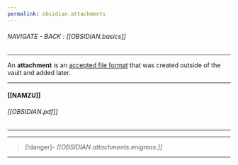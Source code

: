 ```yaml
---
permalink: obsidian.attachments
---
```


###### NAVIGATE - BACK : [[OBSIDIAN.basics]]
-----

An **attachment** is an [accepted file format](https://help.obsidian.md/Files+and+folders/Accepted+file+formats) that was created outside of the vault and added later.

---
#### [[NAMZU]]


###### [[OBSIDIAN.pdf]]


----



----
>[!danger]- *[[OBSIDIAN.attachments.enigmas.]]*
------
